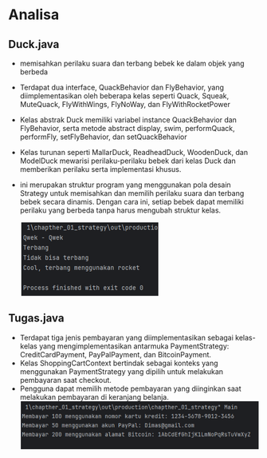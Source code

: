 # Analisa
## Duck.java
- memisahkan perilaku suara dan terbang bebek ke dalam objek yang berbeda
- Terdapat dua interface, QuackBehavior dan FlyBehavior, yang diimplementasikan oleh beberapa kelas seperti Quack, Squeak, MuteQuack, FlyWithWings, FlyNoWay, dan FlyWithRocketPower
- Kelas abstrak Duck memiliki variabel instance QuackBehavior dan FlyBehavior, serta metode abstract display, swim, performQuack, performFly, setFlyBehavior, dan setQuackBehavior
- Kelas turunan seperti MallarDuck, ReadheadDuck, WoodenDuck, dan ModelDuck mewarisi perilaku-perilaku bebek dari kelas Duck dan memberikan perilaku serta implementasi khusus.
- ini merupakan struktur program yang menggunakan pola desain Strategy untuk memisahkan dan memilih perilaku suara dan terbang bebek secara dinamis. Dengan cara ini, setiap bebek dapat memiliki perilaku yang berbeda tanpa harus mengubah struktur kelas.
  
  ![Alt Text](Duck.png)

## Tugas.java
- Terdapat tiga jenis pembayaran yang diimplementasikan sebagai kelas-kelas yang mengimplementasikan antarmuka PaymentStrategy: CreditCardPayment, PayPalPayment, dan BitcoinPayment.
- Kelas ShoppingCartContext bertindak sebagai konteks yang menggunakan PaymentStrategy yang dipilih untuk melakukan pembayaran saat checkout.
- Pengguna dapat memilih metode pembayaran yang diinginkan saat melakukan pembayaran di keranjang belanja.
  ![Alt Text](tugas.png)
